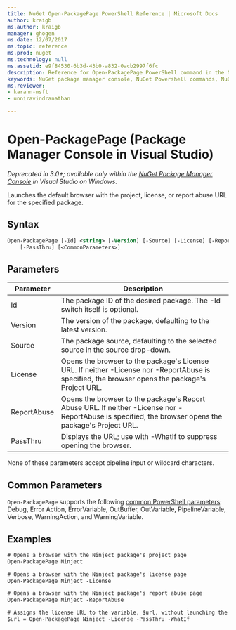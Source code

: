 ```yaml
---
title: NuGet Open-PackagePage PowerShell Reference | Microsoft Docs
author: kraigb
ms.author: kraigb
manager: ghogen
ms.date: 12/07/2017
ms.topic: reference
ms.prod: nuget
ms.technology: null
ms.assetid: e9f84530-6b3d-43b0-a832-0acb2997f6fc
description: Reference for Open-PackagePage PowerShell command in the NuGet Package Manager Console in Visual Studio.
keywords: NuGet package manager console, NuGet Powershell commands, NuGet Powershell reference, Open-PackagePage
ms.reviewer:
- karann-msft
- unniravindranathan

---
```


# Open-PackagePage (Package Manager Console in Visual Studio)

*Deprecated in 3.0+; available only within the [NuGet Package Manager Console](Package-Manager-Console.md) in Visual Studio on Windows.*

Launches the default browser with the project, license, or report abuse URL for the specified package.

## Syntax

```ps
Open-PackagePage [-Id] <string> [-Version] [-Source] [-License] [-ReportAbuse]
    [-PassThru] [<CommonParameters>]
```

## Parameters

| Parameter | Description |
| --- | --- |
| Id | The package ID of the desired package. The -Id switch itself is optional. |
| Version | The version of the package, defaulting to the latest version. |
| Source | The package source, defaulting to the selected source in the source drop-down. |
| License | Opens the browser to the package's License URL. If neither -License nor -ReportAbuse is specified, the browser opens the package's Project URL. |
| ReportAbuse | Opens the browser to the package's Report Abuse URL. If neither -License nor -ReportAbuse is specified, the browser opens the package's Project URL. |
| PassThru | Displays the URL; use with -WhatIf to suppress opening the browser. |

None of these parameters accept pipeline input or wildcard characters.

## Common Parameters

`Open-PackagePage` supports the following [common PowerShell parameters](http://go.microsoft.com/fwlink/?LinkID=113216): Debug, Error Action, ErrorVariable, OutBuffer, OutVariable, PipelineVariable, Verbose, WarningAction, and WarningVariable.

## Examples

```ps
# Opens a browser with the Ninject package's project page
Open-PackagePage Ninject

# Opens a browser with the Ninject package's license page
Open-PackagePage Ninject -License

# Opens a browser with the Ninject package's report abuse page  
Open-PackagePage Ninject -ReportAbuse

# Assigns the license URL to the variable, $url, without launching the browser
$url = Open-PackagePage Ninject -License -PassThru -WhatIf
```